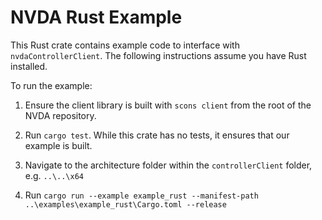 # NVDA Rust Example

This Rust crate contains example code to interface with `nvdaControllerClient`.
The following instructions assume you have Rust installed.

To run the example:

1. Ensure the client library is built with `scons client` from the root of the NVDA repository.
1. Run `cargo test`. While this crate has no tests, it ensures that our example is built.

1. Navigate to the architecture folder within the `controllerClient` folder, e.g. `..\..\x64`
1. Run `cargo run --example example_rust --manifest-path ..\examples\example_rust\Cargo.toml --release`

